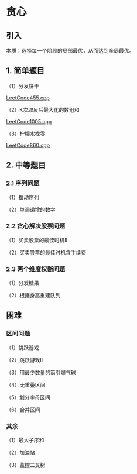 # 贪心

## 引入

本质：选择每一个阶段的局部最优，从而达到全局最优。

## 1. 简单题目

（1）分发饼干

[LeetCode455.cpp](https://github.com/niu0217/Documents/blob/main/Algorithm/Greedy/LeetCode455.cpp)

（2）K次取反后最大化的数组和

[LeetCode1005.cpp](https://github.com/niu0217/Documents/blob/main/Algorithm/Greedy/LeetCode1005.cpp)

（3）柠檬水找零

[LeetCode860.cpp](https://github.com/niu0217/Documents/blob/main/Algorithm/Greedy/LeetCode860.cpp)

## 2. 中等题目

### 2.1 序列问题

（1）摆动序列

（2）单调递增的数字

### 2.2 贪心解决股票问题

（1）买卖股票的最佳时机II

（2）买卖股票的最佳时机含手续费

### 2.3 两个维度权衡问题

（1）分发糖果

（2）根据身高重建队列

## 困难

### 区间问题

（1）跳跃游戏

（2）跳跃游戏II

（3）用最少数量的箭引爆气球

（4）无重叠区间

（5）划分字母区间

（6）合并区间

### 其余

（1）最大子序和

（2）加油站

（3）监控二叉树